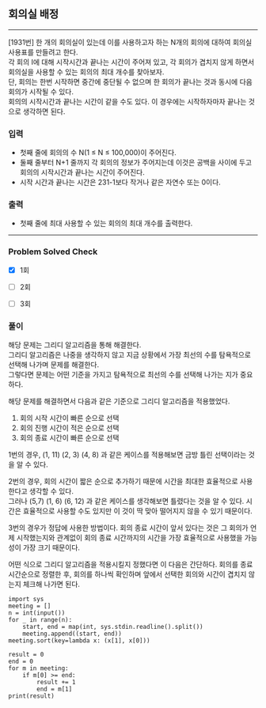 ## 회의실 배정

------

[1931번] 한 개의 회의실이 있는데 이를 사용하고자 하는 N개의 회의에 대하여 회의실 사용표를 만들려고 한다.  
각 회의 I에 대해 시작시간과 끝나는 시간이 주어져 있고, 각 회의가 겹치지 않게 하면서 회의실을 사용할 수 있는 회의의 최대 개수를 찾아보자.  
단, 회의는 한번 시작하면 중간에 중단될 수 없으며 한 회의가 끝나는 것과 동시에 다음 회의가 시작될 수 있다.  
회의의 시작시간과 끝나는 시간이 같을 수도 있다. 이 경우에는 시작하자마자 끝나는 것으로 생각하면 된다.  

### 입력

- 첫째 줄에 회의의 수 N(1 ≤ N ≤ 100,000)이 주어진다. 
- 둘째 줄부터 N+1 줄까지 각 회의의 정보가 주어지는데 이것은 공백을 사이에 두고 회의의 시작시간과 끝나는 시간이 주어진다. 
- 시작 시간과 끝나는 시간은 231-1보다 작거나 같은 자연수 또는 0이다.

### 출력

- 첫째 줄에 최대 사용할 수 있는 회의의 최대 개수를 출력한다.

------

### Problem Solved Check

- [x] 1회
- [ ] 2회
- [ ] 3회


### 풀이

해당 문제는 그리디 알고리즘을 통해 해결한다.  
그리디 알고리즘은 나중을 생각하지 않고 지금 상황에서 가장 최선의 수를 탐욕적으로 선택해 나가며 문제를 해결한다.  
그렇다면 문제는 어떤 기준을 가지고 탐욕적으로 최선의 수를 선택해 나가는 지가 중요하다.

해당 문제를 해결하면서 다음과 같은 기준으로 그리디 알고리즘을 적용했었다.
1. 회의 시작 시간이 빠른 순으로 선택
2. 회의 진행 시간이 적은 순으로 선택
3. 회의 종료 시간이 빠른 순으로 선택

1번의 경우, (1, 11) (2, 3) (4, 8) 과 같은 케이스를 적용해보면 금방 틀린 선택이라는 것을 알 수 있다.  

2번의 경우, 회의 시간이 짧은 순으로 추가하기 때문에 시간을 최대한 효율적으로 사용한다고 생각할 수 있다.  
그러나 (5,7) (1, 6) (6, 12) 과 같은 케이스를 생각해보면 틀렸다는 것을 알 수 있다. 시간은 효율적으로 사용할 수도 있지만 이 것이 딱 맞아 떨어지지 않을 수 있기 때문이다.

3번의 경우가 정답에 사용한 방법이다. 회의 종료 시간이 앞서 있다는 것은 그 회의가 언제 시작했는지와 관계없이 회의 종료 시간까지의 시간을 가장 효율적으로 사용했을 가능성이 가장 크기 때문이다.  

어떤 식으로 그리디 알고리즘을 적용시킬지 정했다면 이 다음은 간단하다. 회의를 종료시간순으로 정렬한 후, 회의를 하나씩 확인하며 앞에서 선택한 회의와 시간이 겹치지 않는지 체크해 나가면 된다.

~~~
import sys
meeting = []
n = int(input())
for _ in range(n):
    start, end = map(int, sys.stdin.readline().split())
    meeting.append((start, end))
meeting.sort(key=lambda x: (x[1], x[0]))

result = 0
end = 0
for m in meeting:
    if m[0] >= end:
        result += 1
        end = m[1]
print(result)

~~~
